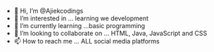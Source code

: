 - 👋 Hi, I’m @Ajiekcodings
- 👀 I’m interested in ... learning we development
- 🌱 I’m currently learning ...basic programming
- 💞️ I’m looking to collaborate on ... HTML, Java, JavaScript and CSS
- 📫 How to reach me ... ALL social media platforms

<!---
Ajiekcodings/Ajiekcodings is a ✨ special ✨ repository because its `README.md` (this file) appears on your GitHub profile.
You can click the Preview link to take a look at your changes.
--->
